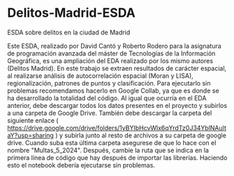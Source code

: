 # Delitos-Madrid-ESDA
ESDA sobre delitos en la ciudad de Madrid

Este ESDA, realizado por David Cantó y Roberto Rodero para la asignatura de programación avanzada del máster de Tecnologías de la Información Geográfica, es una ampliación del EDA realizado por los mismo autores (Delitos Madrid). En este trabajo se extraen resultados de carácter espacial, al realizarse análisis de autocorrelación espacial (Moran y LISA), regionalización, patrones de puntos y clasificación. Para ejecutarlo sin problemas recomendamos hacerlo en Google Collab, ya que es donde se ha desarrollado la totalidad del código. Al igual que ocurría en el EDA anterior, debe descargar todos los datos presentes en el proyecto y subirlos a una carpeta de Google Drive. También debe descargar la carpeta del siguiente enlace ( https://drive.google.com/drive/folders/1yBYIbHcvWlx6qYrdTz0J34YblNAultaY?usp=sharing ) y subirla junto al resto de archivos a su carpeta de google drive. Cuando suba esta última carpeta asegurese de que lo hace con el nombre "Multas_5_2024". Después, cambie la ruta que se indica en la primera línea de código que hay después de importar las librerías. Haciendo esto el notebook debería ejecutarse sin problemas.
